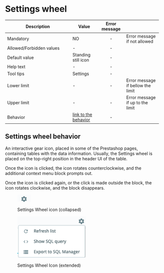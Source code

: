 # Settings wheel

<table><thead><tr><th width="200">Description</th><th>Value</th><th align="center">Error message</th><th data-hidden></th></tr></thead><tbody><tr><td>Mandatory</td><td>NO</td><td align="center">-</td><td>Error message if not allowed</td></tr><tr><td>Allowed/Forbidden values</td><td>-</td><td align="center">-</td><td></td></tr><tr><td>Default value</td><td>Standing still icon</td><td align="center">-</td><td></td></tr><tr><td>Help text</td><td>-</td><td align="center">-</td><td></td></tr><tr><td>Tool tips</td><td>Settings</td><td align="center">-</td><td></td></tr><tr><td>Lower limit</td><td>-</td><td align="center">-</td><td>Error message if bellow the limit</td></tr><tr><td>Upper limit</td><td>-</td><td align="center">-</td><td>Error message if up to the limit</td></tr><tr><td>Behavior</td><td><a href="settings-wheel.md#settings-wheel-behavior">link to the behavior</a></td><td align="center">-</td><td></td></tr></tbody></table>

## Settings wheel behavior

An interactive gear icon, placed in some of the Prestashop pages, containing tables with the data information. Usually, the Settings wheel is placed on the top-right position in the header UI of the table.&#x20;

Once the icon is clicked, the icon rotates counterclockwise, and the additional context menu block prompts out.

Once the icon is clicked again, or the click is made outside the block, the icon rotates clockwise, and the block disappears.

<figure><img src="../../../.gitbook/assets/image (103).png" alt="Settings Wheel icon"><figcaption><p>Settings Wheel icon (collapsed)</p></figcaption></figure>

<figure><img src="../../../.gitbook/assets/image (107).png" alt="Settings Wheel Icon (extended)"><figcaption><p>Settings Wheel Icon (extended)</p></figcaption></figure>
